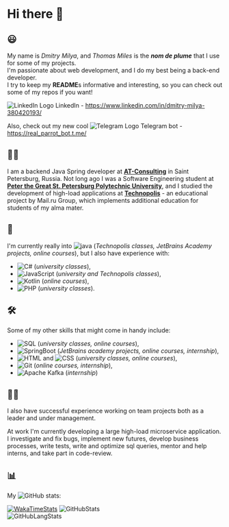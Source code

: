 # Hi there 👋

## 😃
My name is *Dmitry Milya*, and *Thomas Miles* is the ***nom de plume*** that I use for some of my projects.  
I'm passionate about web development, and I do my best being a back-end developer.  
I try to keep my **README**s informative and interesting, so you can check out some of my repos if you want!

![LinkedIn Logo](https://icons.iconarchive.com/icons/limav/flat-gradient-social/16/Linkedin-icon.png) LinkedIn - https://www.linkedin.com/in/dmitry-milya-380420193/

Also, check out my new cool ![Telegram Logo](https://icons.iconarchive.com/icons/froyoshark/enkel/16/Telegram-icon.png) Telegram bot - https://real_parrot_bot.t.me/

## 👨‍💻
I am a backend Java Spring developer at [**AT-Consulting**](https://www.at-consulting.ru/) in Saint Petersburg, Russia. Not long ago I was a Software Engineering student at [**Peter the Great St. Petersburg Polytechnic University**](https://english.spbstu.ru/), and I studied the development of high-load applications at [**Technopolis**](https://polis.mail.ru/) - an educational project by Mail.ru Group, which implements additional education for students of my alma mater.  



## 🔭
I'm currently really into ![java](https://img.shields.io/badge/-Java-white?logo=java&logoColor=007396) (*Technopolis classes, JetBrains Academy projects, online courses*), but I also have experience with:  
 * ![C#](https://img.shields.io/badge/-C%20Sharp-white?logo=c%20sharp&logoColor=239120) (*university classes*),
 * ![JavaScript](https://img.shields.io/badge/-JavaScript-white?logo=javascript&logoColor=F7DF1E) (*university and Technopolis classes*),
 * ![Kotlin](https://img.shields.io/badge/-Kotlin-white?logo=kotlin&logoColor=0095D5) (*online courses*),
 * ![PHP](https://img.shields.io/badge/-PHP-white?logo=php&logoColor=777BB4) (*university classes*).  

## 🛠️
Some of my other skills that might come in handy include:  
 * ![SQL](https://img.shields.io/badge/-SQL-white?logo=postgresql&logoColor=336791) (*university classes, online courses*),
 * ![SpringBoot](https://img.shields.io/badge/-Spring%20Boot-white?logo=spring&logoColor=6DB33F) (*JetBrains academy projects, online courses, internship*),
 * ![HTML](https://img.shields.io/badge/-HTML-white?logo=html5&logoColor=E34F26) and ![CSS](https://img.shields.io/badge/-CSS-white?logo=css3&logoColor=1572B6) (*university classes, online courses*),
 * ![Git](https://img.shields.io/badge/-Git-white?logo=git&logoColor=F05032) (*online courses, internship*),
 * ![Apache Kafka](https://img.shields.io/badge/-Kafka-white?logo=apache&logoColor=F00000) (*internship*)

## 👷‍♂️
I also have successful experience working on team projects both as a leader and under management.

At work I'm currently developing a large high-load microservice application. I investigate and fix bugs, implement new futures, develop business processes, write tests, write and optimize sql queries, mentor and help interns, and take part in code-review.

## 📊
My ![GitHub](https://img.shields.io/badge/-GitHub-white?logo=github&logoColor=181717) stats:  

[![WakaTimeStats](https://github-readme-stats.vercel.app/api/wakatime?username=realThomasMiles&layout=compact&custom_title=Activity)](https://wakatime.com/@realThomasMiles)
![GitHubStats](https://github-readme-stats.vercel.app/api?username=realthomasmiles&hide_title=true&hide_border=false&hide_rank=false&show_icons=true&include_all_commits=true&count_private=true&disable_animations=true)  
![GitHubLangStats](https://github-readme-stats.vercel.app/api/top-langs/?username=realthomasmiles&layout=compact&langs_count=10)
